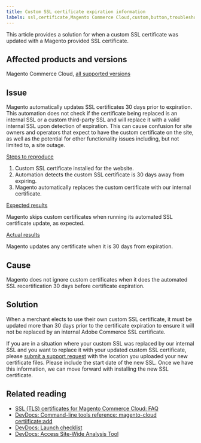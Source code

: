 ```yaml
---
title: Custom SSL certificate expiration information
labels: ssl,certificate,Magento Commerce Cloud,custom,button,troubleshooting,security
---
```


This article provides a solution for when a custom SSL certificate was updated with a Magento provided SSL certificate.

## Affected products and versions

Magento Commerce Cloud, [all supported versions](https://magento.com/sites/default/files/magento-software-lifecycle-policy.pdf)

## Issue

Magento automatically updates SSL certificates 30 days prior to expiration. This automation does not check if the certificate being replaced is an internal SSL or a custom third-party SSL and will replace it with a valid internal SSL upon detection of expiration. This can cause confusion for site owners and operators that expect to have the custom certificate on the site, as well as the potential for other functionality issues including, but not limited to, a site outage. 

<ins>Steps to reproduce</ins>

1. Custom SSL certificate installed for the website.
1. Automation detects the custom SSL certificate is 30 days away from expiring.
1. Magento automatically replaces the custom certificate with our internal certificate.

<ins>Expected results</ins>

Magento skips custom certificates when running its automated SSL certificate update, as expected.

<ins>Actual results</ins>

Magento updates any certificate when it is 30 days from expiration.

## Cause

Magento does not ignore custom certificates when it does the automated SSL recertification 30 days before certificate expiration.

## Solution

When a merchant elects to use their own custom SSL certificate, it must be updated more than 30 days prior to the certificate expiration to ensure it will not be replaced by an internal Adobe Commerce SSL certificate.

If you are in a situation where your custom SSL was replaced by our internal SSL and you want to replace it with your updated custom SSL certificate, please [submit a support request](https://support.magento.com/hc/en-us/articles/360019088251) with the location you uploaded your new certificate files. Please include the start date of the new SSL. Once we have this information, we can move forward with installing the new SSL certificate.

## Related reading

* [SSL (TLS) certificates for Magento Commerce Cloud: FAQ](https://support.magento.com/hc/en-us/articles/360048061192)
* [DevDocs: Command-line tools reference: magento-cloud certiificate:add](https://devdocs.magento.com/guides/v2.4/reference/cli/magento-cloud.html#certificateadd)
* [DevDocs: Launch checklist](https://devdocs.magento.com/cloud/live/site-launch-checklist.html)
* [DevDocs: Access Site-Wide Analysis Tool](https://docs.magento.com/user-guide/reports/site-wide-analysis-tool.html#step-2-access-site-wide-analysis-tool)
